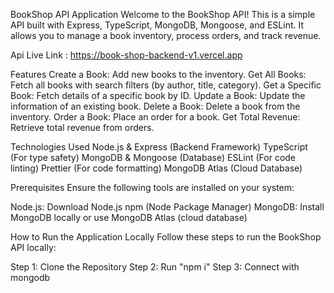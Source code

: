 BookShop API Application
Welcome to the BookShop API! This is a simple API built with Express, TypeScript, MongoDB, Mongoose, and ESLint. It allows you to manage a book inventory, process orders, and track revenue.

Api Live Link : https://book-shop-backend-v1.vercel.app

Features
Create a Book: Add new books to the inventory.
Get All Books: Fetch all books with search filters (by author, title, category).
Get a Specific Book: Fetch details of a specific book by ID.
Update a Book: Update the information of an existing book.
Delete a Book: Delete a book from the inventory.
Order a Book: Place an order for a book.
Get Total Revenue: Retrieve total revenue from orders.

Technologies Used
Node.js & Express (Backend Framework)
TypeScript (For type safety)
MongoDB & Mongoose (Database)
ESLint (For code linting)
Prettier (For code formatting)
MongoDB Atlas (Cloud Database)

Prerequisites
Ensure the following tools are installed on your system:

Node.js: Download Node.js
npm (Node Package Manager)
MongoDB: Install MongoDB locally or use MongoDB Atlas (cloud database)

How to Run the Application Locally
Follow these steps to run the BookShop API locally:

Step 1: Clone the Repository
Step 2: Run "npm i"
Step 3: Connect with mongodb
